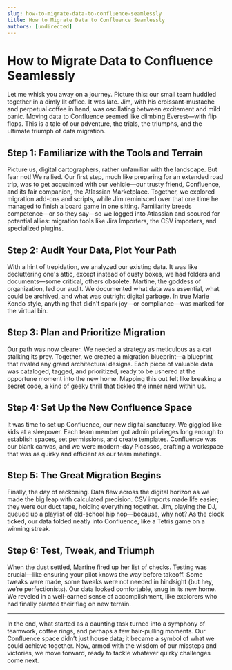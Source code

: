 ```yaml
---
slug: how-to-migrate-data-to-confluence-seamlessly
title: How to Migrate Data to Confluence Seamlessly
authors: [undirected]
---
```



# How to Migrate Data to Confluence Seamlessly

Let me whisk you away on a journey. Picture this: our small team huddled together in a dimly lit office. It was late. Jim, with his croissant-mustache and perpetual coffee in hand, was oscillating between excitement and mild panic. Moving data to Confluence seemed like climbing Everest—with flip flops. This is a tale of our adventure, the trials, the triumphs, and the ultimate triumph of data migration.

## Step 1: Familiarize with the Tools and Terrain

Picture us, digital cartographers, rather unfamiliar with the landscape. But fear not! We rallied. Our first step, much like preparing for an extended road trip, was to get acquainted with our vehicle—our trusty friend, Confluence, and its fair companion, the Atlassian Marketplace. Together, we explored migration add-ons and scripts, while Jim reminisced over that one time he managed to finish a board game in one sitting. Familiarity breeds competence—or so they say—so we logged into Atlassian and scoured for potential allies: migration tools like Jira Importers, the CSV importers, and specialized plugins.

## Step 2: Audit Your Data, Plot Your Path

With a hint of trepidation, we analyzed our existing data. It was like decluttering one's attic, except instead of dusty boxes, we had folders and documents—some critical, others obsolete. Martine, the goddess of organization, led our audit. We documented what data was essential, what could be archived, and what was outright digital garbage. In true Marie Kondo style, anything that didn't spark joy—or compliance—was marked for the virtual bin.

## Step 3: Plan and Prioritize Migration

Our path was now clearer. We needed a strategy as meticulous as a cat stalking its prey. Together, we created a migration blueprint—a blueprint that rivaled any grand architectural designs. Each piece of valuable data was cataloged, tagged, and prioritized, ready to be ushered at the opportune moment into the new home. Mapping this out felt like breaking a secret code, a kind of geeky thrill that tickled the inner nerd within us.

## Step 4: Set Up the New Confluence Space

It was time to set up Confluence, our new digital sanctuary. We giggled like kids at a sleepover. Each team member got admin privileges long enough to establish spaces, set permissions, and create templates. Confluence was our blank canvas, and we were modern-day Picassos, crafting a workspace that was as quirky and efficient as our team meetings.

## Step 5: The Great Migration Begins

Finally, the day of reckoning. Data flew across the digital horizon as we made the big leap with calculated precision. CSV imports made life easier; they were our duct tape, holding everything together. Jim, playing the DJ, queued up a playlist of old-school hip hop—because, why not? As the clock ticked, our data folded neatly into Confluence, like a Tetris game on a winning streak.

## Step 6: Test, Tweak, and Triumph

When the dust settled, Martine fired up her list of checks. Testing was crucial—like ensuring your pilot knows the way before takeoff. Some tweaks were made, some tweaks were not needed in hindsight (but hey, we’re perfectionists). Our data looked comfortable, snug in its new home. We reveled in a well-earned sense of accomplishment, like explorers who had finally planted their flag on new terrain.

----

In the end, what started as a daunting task turned into a symphony of teamwork, coffee rings, and perhaps a few hair-pulling moments. Our Confluence space didn’t just house data; it became a symbol of what we could achieve together. Now, armed with the wisdom of our missteps and victories, we move forward, ready to tackle whatever quirky challenges come next.
